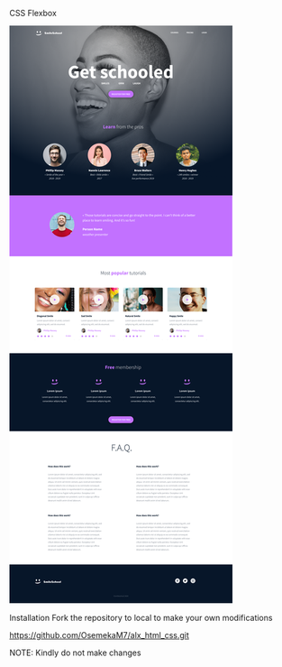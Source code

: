  
CSS Flexbox 




![FigmaFile](./School%20Page%402x%20(1).png)


Installation
Fork the repository to local to make your own modifications

https://github.com/OsemekaM7/alx_html_css.git

NOTE: Kindly do not make changes

